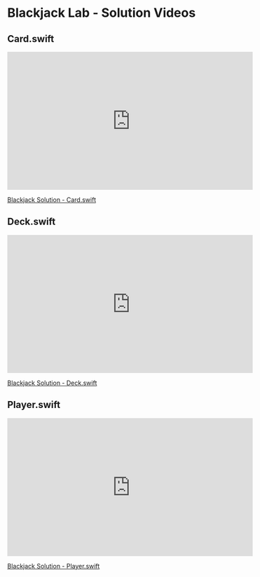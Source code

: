 
# Blackjack Lab - Solution Videos

## Card.swift

<iframe width="560" height="315" src="https://www.youtube.com/embed/PdKLhfAvWlA?rel=0&modestbranding=1" frameborder="0" allowfullscreen></iframe><p><a href="https://www.youtube.com/watch?v=PdKLhfAvWlA">Blackjack Solution - Card.swift</a></p>


## Deck.swift

<iframe width="560" height="315" src="https://www.youtube.com/embed/Wi3WP6g3jGs?rel=0&modestbranding=1" frameborder="0" allowfullscreen></iframe><p><a href="https://www.youtube.com/watch?v=Wi3WP6g3jGs">Blackjack Solution - Deck.swift</a></p>


## Player.swift

<iframe width="560" height="315" src="https://www.youtube.com/embed/bybp2xkeUKo?rel=0&modestbranding=1" frameborder="0" allowfullscreen></iframe><p><a href="https://www.youtube.com/watch?v=bybp2xkeUKo">Blackjack Solution - Player.swift</a></p>
